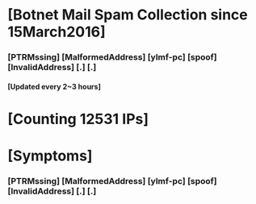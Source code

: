 # [Botnet Mail Spam Collection since 15March2016]
### [PTRMssing] [MalformedAddress] [ylmf-pc] [spoof] [InvalidAddress] [.] [.]
#### [Updated every 2~3 hours]

# [Counting 12531 IPs]

# [Symptoms] 
###   [PTRMssing] [MalformedAddress] [ylmf-pc] [spoof] [InvalidAddress] [.] [.]
